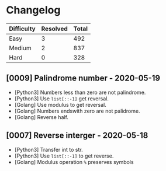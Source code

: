 # Changelog

| Difficulty | Resolved | Total |
| :--------- | :------- | :---- |
| Easy       | 3        | 492   |
| Medium     | 2        | 837   |
| Hard       | 0        | 328   |

## [0009] Palindrome number - 2020-05-19

- [Python3] Numbers less than zero are not palindrome.
- [Python3] Use `list[::-1]` get reversal.
- [Golang] Use modulus to get reversal.
- [Golang] Numbers endswith zero are not palidrome.
- [Golang] Reverse half.

## [0007] Reverse interger - 2020-05-18

- [Python3] Transfer int to str.
- [Python3] Use `list[::-1]` to get reverse.
- [Golang] Modulus operation `%` preserves symbols
